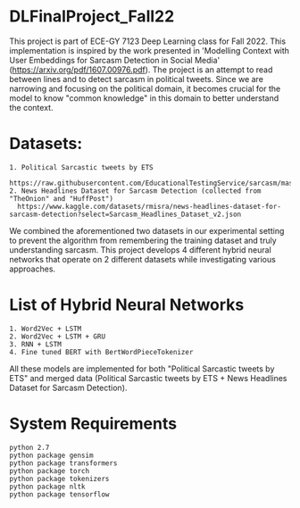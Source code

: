# DLFinalProject_Fall22

   This project is part of ECE-GY 7123 Deep Learning class for Fall 2022.
   This implementation is inspired by the work presented in 'Modelling Context with User Embeddings for Sarcasm Detection in Social Media' (https://arxiv.org/pdf/1607.00976.pdf). The project is an attempt to read between lines and to detect sarcasm in political tweets. Since we are narrowing and focusing on the political domain, it becomes crucial for the model to know "common knowledge" in this domain to better understand the context. 

# Datasets:

    1. Political Sarcastic tweets by ETS
      https://raw.githubusercontent.com/EducationalTestingService/sarcasm/master/twitter/sarcasm_detection_shared_task_twitter_training.json
    2. News Headlines Dataset for Sarcasm Detection (collected from "TheOnion" and "HuffPost")
      https://www.kaggle.com/datasets/rmisra/news-headlines-dataset-for-sarcasm-detection?select=Sarcasm_Headlines_Dataset_v2.json
    
   We combined the aforementioned two datasets in our experimental setting to prevent the algorithm from remembering the training dataset and truly understanding sarcasm. This project develops 4 different hybrid neural networks that operate on 2 different datasets while investigating various approaches.
    
# List of Hybrid Neural Networks

    1. Word2Vec + LSTM
    2. Word2Vec + LSTM + GRU
    3. RNN + LSTM
    4. Fine tuned BERT with BertWordPieceTokenizer

   All these models are implemented for both "Political Sarcastic tweets by ETS" and merged data (Political Sarcastic tweets by ETS + News Headlines Dataset for Sarcasm Detection). 
    
# System Requirements

    python 2.7
    python package gensim
    python package transformers
    python package torch
    python package tokenizers
    python package nltk
    python package tensorflow



